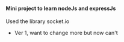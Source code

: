 #### Mini project to learn nodeJs and expressJs

Used the library socket.io
- Ver 1, want to change more but now can't
